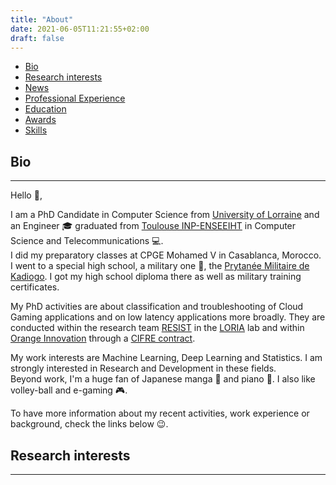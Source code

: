 ```yaml
---
title: "About"
date: 2021-06-05T11:21:55+02:00
draft: false
---
```

<!-- no toc -->
- [Bio](#bio)
- [Research interests](#research-interests)
- [News](../../news/)
- [Professional Experience](../experience/)
- [Education](../education/)
- [Awards](../awards/)
- [Skills](../skills/)


## Bio
---

Hello :wave:,

I am a PhD Candidate in Computer Science from [University of Lorraine](https://www.univ-lorraine.fr/) and an Engineer :mortar_board: graduated from [Toulouse INP-ENSEEIHT](https://www.enseeiht.fr/fr/index.html) in Computer Science and Telecommunications :computer:.  
I did my preparatory classes at CPGE Mohamed V in Casablanca, Morocco.
I went to a special high school, a military one :cop:, the [Prytanée Militaire de Kadiogo](https://www.pmk-bf.net/). I got my high school diploma there as well as military training certificates.  

My PhD activities are about classification and troubleshooting of Cloud Gaming applications  and on low latency applications more broadly. They are conducted within the research team [RESIST](https://team.inria.fr/resist/) in the [LORIA](https://www.loria.fr/fr/) lab and within [Orange Innovation](https://www.orange.com/fr) through a [CIFRE contract](https://www.anrt.asso.fr/fr/le-dispositif-cifre-7844).  

My work interests are Machine Learning, Deep Learning and Statistics. I am strongly interested in Research and Development in these fields.  
Beyond work, I'm a huge fan of Japanese manga :japanese_ogre: and piano :musical_keyboard:. I also like volley-ball and e-gaming :video_game:.  

To have more information about my recent activities, work experience or background, check the links below :wink:.

## Research interests
---
